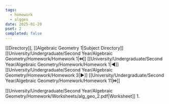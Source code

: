 ```yaml
---
tags:
  - homework
  - alggeo
date: 2025-01-20
pset: 2
completed: false
---
```

[[Directory]], [[Algebraic Geometry 1|Subject Directory]]
[[University/Undergraduate/Second Year/Algebraic Geometry/Homework/Homework 1|🞀🞀]] [[University/Undergraduate/Second Year/Algebraic Geometry/Homework/Homework 1|◀]] [[University/Undergraduate/Second Year/Algebraic Geometry/Homework/Homework 3|▶]] [[University/Undergraduate/Second Year/Algebraic Geometry/Homework/Homework 11|🞂🞂]]

[[University/Undergraduate/Second Year/Algebraic Geometry/Homework/Worksheets/alg_geo_2.pdf|Worksheet]]
1. 
